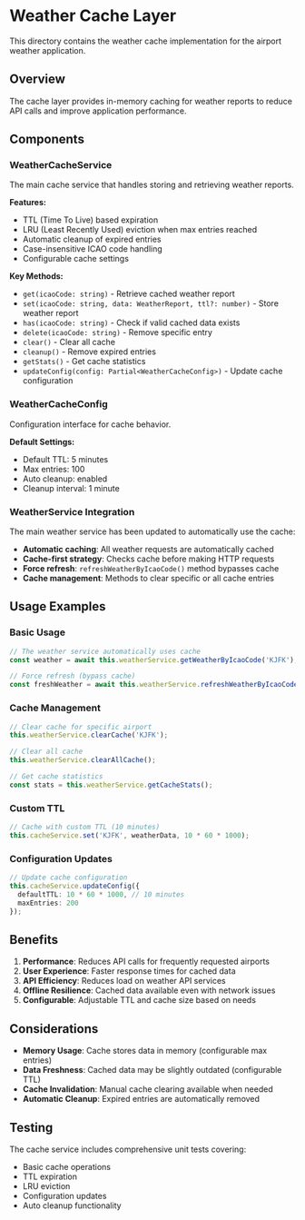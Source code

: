 # Weather Cache Layer

This directory contains the weather cache implementation for the airport weather application.

## Overview

The cache layer provides in-memory caching for weather reports to reduce API calls and improve application performance.

## Components

### WeatherCacheService
The main cache service that handles storing and retrieving weather reports.

**Features:**
- TTL (Time To Live) based expiration
- LRU (Least Recently Used) eviction when max entries reached
- Automatic cleanup of expired entries
- Case-insensitive ICAO code handling
- Configurable cache settings

**Key Methods:**
- `get(icaoCode: string)` - Retrieve cached weather report
- `set(icaoCode: string, data: WeatherReport, ttl?: number)` - Store weather report
- `has(icaoCode: string)` - Check if valid cached data exists
- `delete(icaoCode: string)` - Remove specific entry
- `clear()` - Clear all cache
- `cleanup()` - Remove expired entries
- `getStats()` - Get cache statistics
- `updateConfig(config: Partial<WeatherCacheConfig>)` - Update cache configuration

### WeatherCacheConfig
Configuration interface for cache behavior.

**Default Settings:**
- Default TTL: 5 minutes
- Max entries: 100
- Auto cleanup: enabled
- Cleanup interval: 1 minute

### WeatherService Integration
The main weather service has been updated to automatically use the cache:

- **Automatic caching**: All weather requests are automatically cached
- **Cache-first strategy**: Checks cache before making HTTP requests
- **Force refresh**: `refreshWeatherByIcaoCode()` method bypasses cache
- **Cache management**: Methods to clear specific or all cache entries

## Usage Examples

### Basic Usage
```typescript
// The weather service automatically uses cache
const weather = await this.weatherService.getWeatherByIcaoCode('KJFK');

// Force refresh (bypass cache)
const freshWeather = await this.weatherService.refreshWeatherByIcaoCode('KJFK');
```

### Cache Management
```typescript
// Clear cache for specific airport
this.weatherService.clearCache('KJFK');

// Clear all cache
this.weatherService.clearAllCache();

// Get cache statistics
const stats = this.weatherService.getCacheStats();
```

### Custom TTL
```typescript
// Cache with custom TTL (10 minutes)
this.cacheService.set('KJFK', weatherData, 10 * 60 * 1000);
```

### Configuration Updates
```typescript
// Update cache configuration
this.cacheService.updateConfig({
  defaultTTL: 10 * 60 * 1000, // 10 minutes
  maxEntries: 200
});
```

## Benefits

1. **Performance**: Reduces API calls for frequently requested airports
2. **User Experience**: Faster response times for cached data
3. **API Efficiency**: Reduces load on weather API services
4. **Offline Resilience**: Cached data available even with network issues
5. **Configurable**: Adjustable TTL and cache size based on needs

## Considerations

- **Memory Usage**: Cache stores data in memory (configurable max entries)
- **Data Freshness**: Cached data may be slightly outdated (configurable TTL)
- **Cache Invalidation**: Manual cache clearing available when needed
- **Automatic Cleanup**: Expired entries are automatically removed

## Testing

The cache service includes comprehensive unit tests covering:
- Basic cache operations
- TTL expiration
- LRU eviction
- Configuration updates
- Auto cleanup functionality
